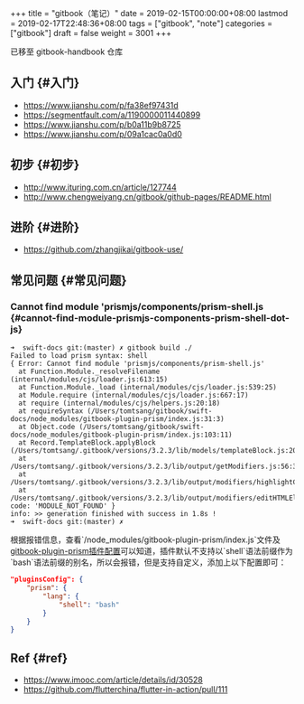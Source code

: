 +++
title = "gitbook（笔记）"
date = 2019-02-15T00:00:00+08:00
lastmod = 2019-02-17T22:48:36+08:00
tags = ["gitbook", "note"]
categories = ["gitbook"]
draft = false
weight = 3001
+++

已移至 gitbook-handbook 仓库

## 入门 {#入门}

-   <https://www.jianshu.com/p/fa38ef97431d>
-   <https://segmentfault.com/a/1190000011440899>
-   <https://www.jianshu.com/p/b0a11b9b8725>
-   <https://www.jianshu.com/p/09a1cac0a0d0>


## 初步 {#初步}

-   <http://www.ituring.com.cn/article/127744>
-   <http://www.chengweiyang.cn/gitbook/github-pages/README.html>


## 进阶 {#进阶}

-   <https://github.com/zhangjikai/gitbook-use/>


## 常见问题 {#常见问题}


### Cannot find module 'prismjs/components/prism-shell.js {#cannot-find-module-prismjs-components-prism-shell-dot-js}

```shell
➜  swift-docs git:(master) ✗ gitbook build ./
Failed to load prism syntax: shell
{ Error: Cannot find module 'prismjs/components/prism-shell.js'
  at Function.Module._resolveFilename (internal/modules/cjs/loader.js:613:15)
  at Function.Module._load (internal/modules/cjs/loader.js:539:25)
  at Module.require (internal/modules/cjs/loader.js:667:17)
  at require (internal/modules/cjs/helpers.js:20:18)
  at requireSyntax (/Users/tomtsang/gitbook/swift-docs/node_modules/gitbook-plugin-prism/index.js:31:3)
  at Object.code (/Users/tomtsang/gitbook/swift-docs/node_modules/gitbook-plugin-prism/index.js:103:11)
  at Record.TemplateBlock.applyBlock (/Users/tomtsang/.gitbook/versions/3.2.3/lib/models/templateBlock.js:205:23)
  at /Users/tomtsang/.gitbook/versions/3.2.3/lib/output/getModifiers.js:56:33
  at /Users/tomtsang/.gitbook/versions/3.2.3/lib/output/modifiers/highlightCode.js:47:24
  at /Users/tomtsang/.gitbook/versions/3.2.3/lib/output/modifiers/editHTMLElement.js:11:16 code: 'MODULE_NOT_FOUND' }
info: >> generation finished with success in 1.8s !
➜  swift-docs git:(master) ✗
```

根据报错信息，查看\`/node\_modules/gitbook-plugin-prism/index.js\`文件及[gitbook-plugin-prism插件配置](<https://github.com/gaearon/gitbook-plugin-prism#lang>)可以知道，插件默认不支持以\`shell\`语法前缀作为\`bash\`语法前缀的别名，所以会报错，但是支持自定义，添加上以下配置即可：

```json
"pluginsConfig": {
    "prism": {
        "lang": {
            "shell": "bash"
        }
    }
}
```


## Ref {#ref}

-   <https://www.imooc.com/article/details/id/30528>
-   <https://github.com/flutterchina/flutter-in-action/pull/111>
